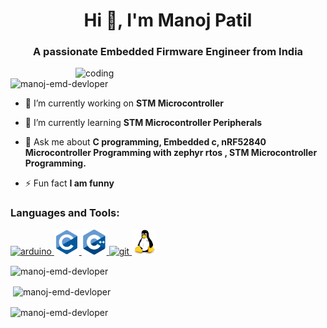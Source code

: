 <h1 align="center">Hi 👋, I'm Manoj Patil</h1>
<h3 align="center">A passionate Embedded Firmware Engineer from India</h3>

<img align="right" alt="coding" width="400" src="https://camo.githubusercontent.com/0eda36005abd9bf7e72584afc2f6ef1e808a357cb65a07fc2fe5036ba5268df7/68747470733a2f2f692e70696e696d672e636f6d2f6f726967696e616c732f65382f66342f35332f65386634353334363961336563393765636433353464663436356437333931332e676966">
<p align="left"> <img src="https://komarev.com/ghpvc/?username=manoj-emd-devloper&label=Profile%20views&color=0e75b6&style=flat" alt="manoj-emd-devloper" /> </p>

- 🔭 I’m currently working on **STM Microcontroller**

- 🌱 I’m currently learning **STM Microcontroller Peripherals**

- 💬 Ask me about **C programming, Embedded c, nRF52840 Microcontroller Programming with zephyr rtos , STM Microcontroller Programming.**

- ⚡ Fun fact **I am funny**

<p align="left">
</p>

<h3 align="left">Languages and Tools:</h3>
<p align="left"> <a href="https://www.arduino.cc/" target="_blank" rel="noreferrer"> <img src="https://cdn.worldvectorlogo.com/logos/arduino-1.svg" alt="arduino" width="40" height="40"/> </a> <a href="https://www.cprogramming.com/" target="_blank" rel="noreferrer"> <img src="https://raw.githubusercontent.com/devicons/devicon/master/icons/c/c-original.svg" alt="c" width="40" height="40"/> </a> <a href="https://www.w3schools.com/cpp/" target="_blank" rel="noreferrer"> <img src="https://raw.githubusercontent.com/devicons/devicon/master/icons/cplusplus/cplusplus-original.svg" alt="cplusplus" width="40" height="40"/> </a> <a href="https://git-scm.com/" target="_blank" rel="noreferrer"> <img src="https://www.vectorlogo.zone/logos/git-scm/git-scm-icon.svg" alt="git" width="40" height="40"/> </a> <a href="https://www.linux.org/" target="_blank" rel="noreferrer"> <img src="https://raw.githubusercontent.com/devicons/devicon/master/icons/linux/linux-original.svg" alt="linux" width="40" height="40"/> </a> </p>

<p><img align="center" src="https://github-readme-stats.vercel.app/api/top-langs?username=manoj-emd-devloper&show_icons=true&locale=en&layout=compact" alt="manoj-emd-devloper" /></p>

<p>&nbsp;<img align="center" src="https://github-readme-stats.vercel.app/api?username=manoj-emd-devloper&show_icons=true&locale=en" alt="manoj-emd-devloper" /></p>

<p><img align="center" src="https://github-readme-streak-stats.herokuapp.com/?user=manoj-emd-devloper&" alt="manoj-emd-devloper" /></p>
